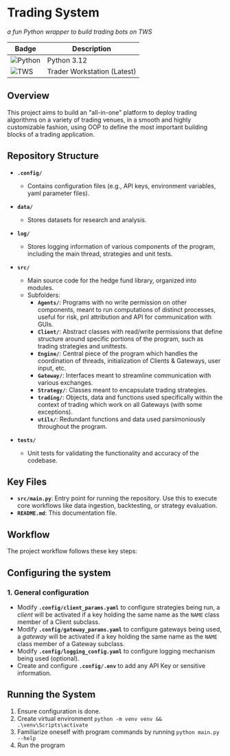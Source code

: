 # **Trading System**
*a fun Python wrapper to build trading bots on TWS*

| Badge | Description |
|-------|-------------|
| ![Python](https://img.shields.io/badge/Python-3.12-blue) | Python 3.12 |
| ![TWS](https://img.shields.io/badge/TWS-Latest-blue) | Trader Workstation (Latest) |

## **Overview**
This project aims to build an "all-in-one" platform to deploy trading algorithms on a variety of trading venues, in a smooth and highly customizable fashion, using OOP to define the most important building blocks of a trading application.

## **Repository Structure**

- **`.config/`**
  - Contains configuration files (e.g., API keys, environment variables, yaml parameter files).

- **`data/`**
  - Stores datasets for research and analysis.
    
- **`log/`**
  - Stores logging information of various components of the program, including the main thread, strategies and unit tests.

- **`src/`**
  - Main source code for the hedge fund library, organized into modules.
  - Subfolders:
    - **`Agents/`**: Programs with no write permission on other components, meant to run computations of distinct processes, useful for risk, pnl attribution and API for communication with GUIs.
    - **`Client/`**: Abstract classes with read/write permissions that define structure around specific portions of the program, such as trading strategies and unittests.
    - **`Engine/`**: Central piece of the program which handles the coordination of threads, initialization of Clients & Gateways, user input, etc.
    - **`Gateway/`**: Interfaces meant to streamline communication with various exchanges.
    - **`Strategy/`**: Classes meant to encapsulate trading strategies.
    - **`trading/`**: Objects, data and functions used specifically within the context of trading which work on all Gateways (with some exceptions).
    - **`utils/`**: Redundant functions and data used parsimoniously throughout the program.

- **`tests/`**
  - Unit tests for validating the functionality and accuracy of the codebase.

## **Key Files**

- **`src/main.py`**: Entry point for running the repository. Use this to execute core workflows like data ingestion, backtesting, or strategy evaluation.
- **`README.md`**: This documentation file.

## **Workflow**

The project workflow follows these key steps:

## Configuring the system
### 1. General configuration
  - Modify **`.config/client_params.yaml`** to configure strategies being run, a *client* will be activated if a key holding the same name as the `NAME` class member of a Client subclass.
  - Modify **`.config/gateway_params.yaml`** to configure gateways being used, a *gateway* will be activated if a key holding the same name as the `NAME` class member of a Gateway subclass.
  - Modify **`.config/logging_config.yaml`** to configure logging mechanism being used (optional).
  - Create and configure **`.config/.env`** to add any API Key or sensitive information.

## Running the System
1. Ensure configuration is done.
2. Create virtual environment `python -m venv venv && .\venv\Scripts\activate`
3. Familiarize oneself with program commands by running `python main.py --help`
4. Run the program
